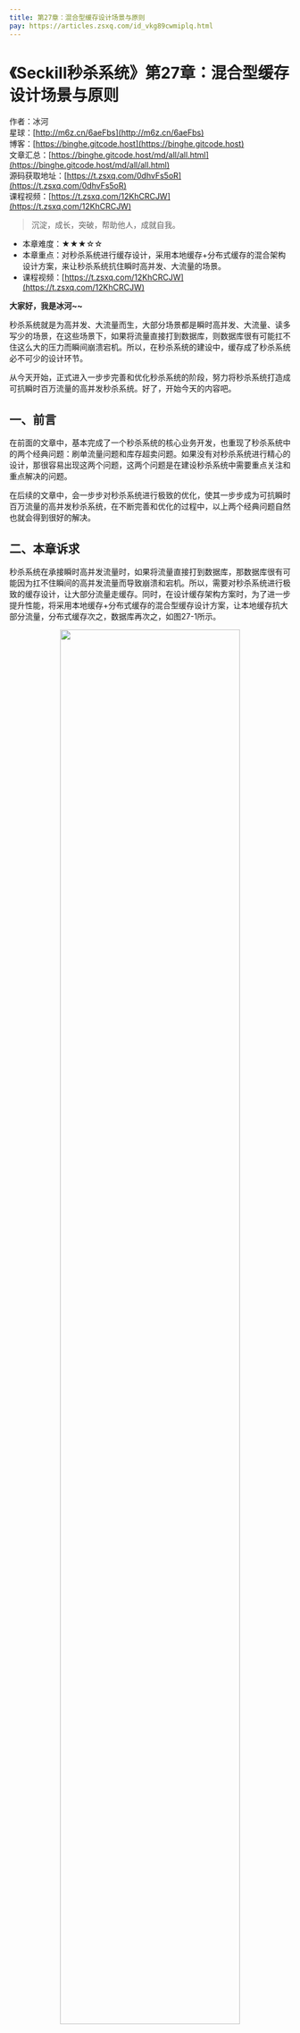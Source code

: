 ```yaml
---
title: 第27章：混合型缓存设计场景与原则
pay: https://articles.zsxq.com/id_vkg89cwmiplq.html
---
```


# 《Seckill秒杀系统》第27章：混合型缓存设计场景与原则

作者：冰河
<br/>星球：[http://m6z.cn/6aeFbs](http://m6z.cn/6aeFbs)
<br/>博客：[https://binghe.gitcode.host](https://binghe.gitcode.host)
<br/>文章汇总：[https://binghe.gitcode.host/md/all/all.html](https://binghe.gitcode.host/md/all/all.html)
<br/>源码获取地址：[https://t.zsxq.com/0dhvFs5oR](https://t.zsxq.com/0dhvFs5oR)
<br/>课程视频：[https://t.zsxq.com/12KhCRCJW](https://t.zsxq.com/12KhCRCJW)

> 沉淀，成长，突破，帮助他人，成就自我。

* 本章难度：★★★☆☆
* 本章重点：对秒杀系统进行缓存设计，采用本地缓存+分布式缓存的混合架构设计方案，来让秒杀系统抗住瞬时高并发、大流量的场景。
* 课程视频：[https://t.zsxq.com/12KhCRCJW](https://t.zsxq.com/12KhCRCJW)

**大家好，我是冰河~~**

秒杀系统就是为高并发、大流量而生，大部分场景都是瞬时高并发、大流量、读多写少的场景，在这些场景下，如果将流量直接打到数据库，则数据库很有可能扛不住这么大的压力而瞬间崩溃宕机。所以，在秒杀系统的建设中，缓存成了秒杀系统必不可少的设计环节。

从今天开始，正式进入一步步完善和优化秒杀系统的阶段，努力将秒杀系统打造成可抗瞬时百万流量的高并发秒杀系统。好了，开始今天的内容吧。

## 一、前言

在前面的文章中，基本完成了一个秒杀系统的核心业务开发，也重现了秒杀系统中的两个经典问题：刷单流量问题和库存超卖问题。如果没有对秒杀系统进行精心的设计，那很容易出现这两个问题，这两个问题是在建设秒杀系统中需要重点关注和重点解决的问题。

在后续的文章中，会一步步对秒杀系统进行极致的优化，使其一步步成为可抗瞬时百万流量的高并发秒杀系统，在不断完善和优化的过程中，以上两个经典问题自然也就会得到很好的解决。

## 二、本章诉求

秒杀系统在承接瞬时高并发流量时，如果将流量直接打到数据库，那数据库很有可能因为扛不住瞬间的高并发流量而导致崩溃和宕机。所以，需要对秒杀系统进行极致的缓存设计，让大部分流量走缓存。同时，在设计缓存架构方案时，为了进一步提升性能，将采用本地缓存+分布式缓存的混合型缓存设计方案，让本地缓存抗大部分流量，分布式缓存次之，数据库再次之，如图27-1所示。


<div align="center">
    <img src="https://binghe.gitcode.host/images/project/seckill/scekill-2023-06-02-001.png?raw=true" width="80%">
    <br/>
</div>

并且针对秒杀系统这种瞬时并发量高的场景，在设计缓存时，需要注意的技巧：优先读取本地缓存数据，如果本地缓存失效，则读取分布式缓存数据，并且在同一时刻，只能有一个线程更新本地缓存，防止缓存击穿。没有获取到本地缓存更新机会的其他线程，需要立即返回而不是原地等待。如果分布式缓存失效时，在同一时刻，也只能有一个线程更新分布式缓存，防止缓存击穿。没有获取到分布式缓存更新机会的线程，也需要理解返回而不是原地等待。

本章，就对秒杀系统采用的本地缓存+分布式缓存的混合架构设计方案进行总体设计。

## 三、缓存使用场景

秒杀系统属于典型的读多写少的高并发系统，应对这种场景的一个有效措施就是使用缓存，不管是单机JVM缓存还是以Redis为例的分布式缓存，其读写性能都会比数据库高得多。所以，在秒杀系统中，为了应对高并发、大流量的业务场景，缓存自然也就成为建设秒杀系统过程中必不可少的环节。

### 3.1 秒杀系统接口分析

在我们实现的秒杀系统中，主要是对一些读数据的接口设计缓存策略，而在这些读数据的接口中，获取秒杀活动列表、获取秒杀活动详情、获取秒杀商品列表和获取秒杀商品详情的接口流量比其他接口高。尤其是获取秒杀商品列表和获取秒杀商品详情的接口QPS一般会高于获取秒杀活动列表和秒杀活动详情的接口，毕竟大部分用户在秒杀开始前就已经进入到秒杀详情页，当然这也不是绝对的，还是要看秒杀系统对于这些接口的设计。

## 查看完整文章

加入[冰河技术](http://m6z.cn/6aeFbs)知识星球，解锁完整技术文章与完整代码